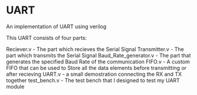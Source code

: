 # UART
An implementation of UART using verilog


This UART consists of four parts:

Reciever.v - The part which recieves the Serial Signal
Transmitter.v - The part which transmits the Serial Signal
Baud_Rate_generator.v - The part that generates the specified Baud Rate of the communication
FIFO.v - A custom FIFO that can be used to Store all the data elements before transmitting or after recieving
UART.v - a small demostration connecting the RX and TX together
test_bench.v - The test bench that I designed to test my UART module

